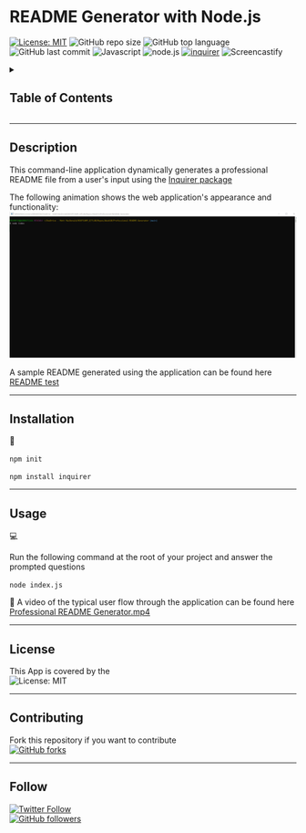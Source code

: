 
# README Generator with Node.js

[![License: MIT](https://img.shields.io/badge/License-MIT-yellow.svg)](https://opensource.org/licenses/MIT)
![GitHub repo size](https://img.shields.io/github/repo-size/MM-SalvoDragotta/Professional-README-Generator)
![GitHub top language](https://img.shields.io/github/languages/top/MM-SalvoDragotta/Professional-README-Generator)
![GitHub last commit](https://img.shields.io/github/last-commit/MM-SalvoDragotta/Professional-README-Generator)
![Javascript](https://img.shields.io/badge/Javascript-yellow)
![node.js](https://img.shields.io/badge/-node.js-green)
[![inquirer](https://img.shields.io/badge/-inquirer-red)](https://www.npmjs.com/package/inquirer)
![Screencastify](https://img.shields.io/badge/-screencastify-lightgrey)

<details>
<summary><h2>Table of Contents</h2></summary>

- [Description](#description)
- [Installation](#installation)
- [Usage](#usage)
- [License](#license)
- [Contributing](#contributing)
- [Follow](#follow)
</details>

----

## Description

This command-line application dynamically generates a professional README file from a user's input using the [Inquirer package](https://www.npmjs.com/package/inquirer)

The following animation shows the web application's appearance and functionality:
![Professional README Generator.gif](./src/READMEGenerator.gif)

A sample README generated using the application can be found here 
[README test ](./src/README_Test.md) 

----

## Installation

💾   
  
`npm init`
  
`npm install inquirer`

----

## Usage

💻   
  
Run the following command at the root of your project and answer the prompted questions

`node index.js`

🎥  A video of the typical user flow through the application can be found here 
[Professional README Generator.mp4](./src/READMEGenerator.mp4)  

----

## License

This App is covered by the \
![License: MIT](https://img.shields.io/badge/License-MIT-yellow.svg)

----

## Contributing

Fork this repository if you want to contribute\
[![GitHub forks](https://img.shields.io/github/forks/MM-SalvoDragotta/Professional-README-Generator?style=social)](https://github.com/MM-SalvoDragotta/Professional-README-Generator/fork)

----

## Follow
[![Twitter Follow](https://img.shields.io/twitter/follow/Dynamo_Sydney?style=social)](https://twitter.com/Dynamo_Sydney)\
[![GitHub followers](https://img.shields.io/github/followers/MM-SalvoDragotta?style=social)](https://github.com/MM-SalvoDragotta/)